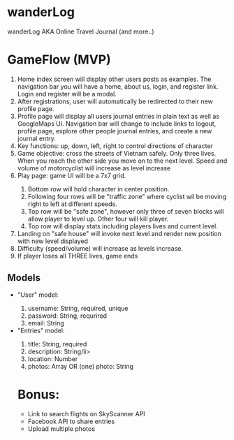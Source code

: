 # wanderLog
wanderLog AKA Online Travel Journal (and more..)

  <h1> GameFlow (MVP) </h1>
<ol>
  <li> Home index screen will display other users posts as examples.  The navigation bar you will have a home, about us, login, and register link. Login and register will be a modal.  </li>
  <li> After registrations, user will automatically be redirected to their new profile page.</li>
  <li> Profile page will display all users journal entries in plain text as well as GoogleMaps UI. Navigation bar will change to include links to logout, profile page, explore other people journal entries, and create a new journal entry. </li>


  <li> Key functions: up, down, left, right to control directions of character</li>
  <li> Game objective: cross the streets of Vietnam safely. Only three lives. When you reach the other side you move on to the next level. Speed and volume of motorcyclist will increase as level increase</li> 
  <li> Play page: game UI will be a 7x7 grid.</li> 
        <ol>
          <li>Bottom row will hold character in center position.</li> 
          <li> Following four rows will be "traffic zone" where cyclist wil be moving right to left at different speeds. </li> <li> Top row will be "safe zone", however only three of seven blocks will allow player to level up. Other four will kill player. </li> 
          <li> Top row will display stats including players lives and current level. </li>
    </ol>
 <li> Landing on "safe house" will invoke next level and render new position with new level displayed</li>
 <li> Difficulty (speed/volume) will increase as levels increase.</li>
  <li> If player loses all THREE lives, game ends</li>
  </ol>
  <h2>Models</h2>
  <ul> 
  <li> "User" model:</li> 
          <ol>
              <li>username: String, required, unique</li> 
              <li> password: String, requrired</li>
              <li> email: String</li>
          </ol>
<li> "Entries" model: </li>
        <ol>
            <li>title: String, required</li> 
            <li> description: String/li>
            <li> location: Number</li>
            <li> photos:  Array OR (one) photo: String</li>
        </ol>
  <h1> Bonus: </h1>
  <ul> 
    <li>Link to search flights on SkyScanner API</li>
     <li> Facebook API to share entries</li>
    <li>Upload multiple photos</li>
  </ul>